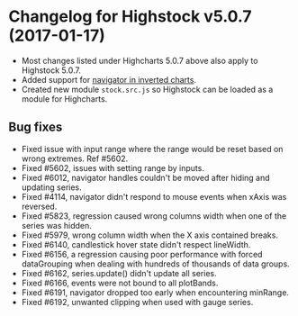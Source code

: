 # Changelog for Highstock v5.0.7 (2017-01-17)

- Most changes listed under Highcharts 5.0.7 above also apply to Highstock 5.0.7.
- Added support for [navigator in inverted charts](https://highcharts.com/samples/stock/navigator/inverted/).
- Created new module `stock.src.js` so Highstock can be loaded as a module for Highcharts.

## Bug fixes
- Fixed issue with input range where the range would be reset based on wrong extremes. Ref #5602.
- Fixed #5602, issues with setting range by inputs.
- Fixed #6012, navigator handles couldn't be moved after hiding and updating series.
- Fixed #4114, navigator didn't respond to mouse events when xAxis was reversed.
- Fixed #5823, regression caused wrong columns width when one of the series was hidden.
- Fixed #5979, wrong column width when the X axis contained breaks.
- Fixed #6140, candlestick hover state didn't respect lineWidth.
- Fixed #6156, a regression causing poor performance with forced dataGrouping when dealing with hundreds of thousands of data groups.
- Fixed #6162, series.update() didn't update all series.
- Fixed #6166, events were not bound to all plotBands.
- Fixed #6191, navigator dropped too early when encountering minRange.
- Fixed #6192, unwanted clipping when used with gauge series.